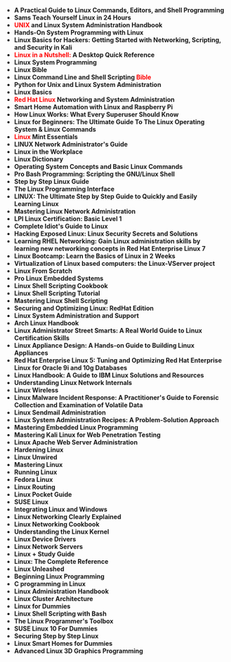 <ul>
                                <li><b><a target="_blank" href="https://github.com/manjunath5496/What-is-Linux-and-why-is-it-so-popular/blob/master/linux(1).pdf" style="text-decoration:none;">A Practical Guide to Linux Commands, Editors, and Shell Programming </a></b></li>
                                <li><b><a target="_blank" href="https://github.com/manjunath5496/What-is-Linux-and-why-is-it-so-popular/blob/master/linux(2).pdf" style="text-decoration:none;">Sams Teach Yourself Linux in 24 Hours</a></b></li>
                                <li><b><a target="_blank" href="https://github.com/manjunath5496/What-is-Linux-and-why-is-it-so-popular/blob/master/linux(3).pdf" style="text-decoration:none;"><span style ="color:red">UNIX</span> and Linux System Administration Handbook</a></b></li>
                               
<li><b><a target="_blank" href="https://github.com/manjunath5496/What-is-Linux-and-why-is-it-so-popular/blob/master/linux(4).pdf" style="text-decoration:none;">Hands-On System Programming with Linux</a></b></li>
                                <li><b><a target="_blank" href="https://github.com/manjunath5496/What-is-Linux-and-why-is-it-so-popular/blob/master/linux(5).pdf" style="text-decoration:none;">Linux Basics for Hackers: Getting Started with Networking, Scripting, and Security in Kali </a></b></li>
                                
 <li><b><a target="_blank" href="https://github.com/manjunath5496/What-is-Linux-and-why-is-it-so-popular/blob/master/linux(6).pdf" style="text-decoration:none;"><span style ="color:red">Linux in a Nutshell:</span> A Desktop Quick Reference</a></b></li>
                          
<li><b><a target="_blank" href="https://github.com/manjunath5496/What-is-Linux-and-why-is-it-so-popular/blob/master/linux(7).pdf" style="text-decoration:none;">Linux System Programming</a></b></li>
                                <li><b><a target="_blank" href="https://github.com/manjunath5496/What-is-Linux-and-why-is-it-so-popular/blob/master/linux(8).rar" style="text-decoration:none;">Linux Bible</a></b></li>
                                <li><b><a target="_blank" href="https://github.com/manjunath5496/What-is-Linux-and-why-is-it-so-popular/blob/master/linux(9).pdf" style="text-decoration:none;">Linux Command Line and Shell Scripting <span style ="color:red">Bible</span></a></b></li>
                               
<li><b><a target="_blank" href="https://github.com/manjunath5496/What-is-Linux-and-why-is-it-so-popular/blob/master/linux(10).pdf" style="text-decoration:none;">Python for Unix and Linux System Administration</a></b></li>
                                <li><b><a target="_blank" href="https://github.com/manjunath5496/What-is-Linux-and-why-is-it-so-popular/blob/master/linux(11).pdf" style="text-decoration:none;">Linux Basics</a></b></li>
                                <li><b><a target="_blank" href="https://github.com/manjunath5496/What-is-Linux-and-why-is-it-so-popular/blob/master/linux(12).pdf" style="text-decoration:none;"><span style ="color:red">Red Hat Linux </span> Networking and System Administration</a></b></li>
 <li><b><a target="_blank" href="https://github.com/manjunath5496/What-is-Linux-and-why-is-it-so-popular/blob/master/linux(13).pdf" style="text-decoration:none;">Smart Home Automation with Linux and Raspberry Pi</a></b></li>  
 
<li><b><a target="_blank" href="https://github.com/manjunath5496/What-is-Linux-and-why-is-it-so-popular/blob/master/linux(14).pdf" style="text-decoration:none;">How Linux Works: What Every Superuser Should Know </a></b></li>
                                <li><b><a target="_blank" href="https://github.com/manjunath5496/What-is-Linux-and-why-is-it-so-popular/blob/master/linux(16).pdf" style="text-decoration:none;">Linux for Beginners: The Ultimate Guide To The Linux Operating System & Linux Commands</a></b></li>
                                <li><b><a target="_blank" href="https://github.com/manjunath5496/What-is-Linux-and-why-is-it-so-popular/blob/master/linux(17).rar" style="text-decoration:none;"><span style ="color:red">Linux</span> Mint Essentials</a></b></li>
                               
<li><b><a target="_blank" href="https://github.com/manjunath5496/What-is-Linux-and-why-is-it-so-popular/blob/master/linux(18).pdf" style="text-decoration:none;">LINUX Network Administrator's Guide</a></b></li>
                                <li><b><a target="_blank" href="https://github.com/manjunath5496/What-is-Linux-and-why-is-it-so-popular/blob/master/linux(19).pdf" style="text-decoration:none;">Linux in the Workplace</a></b></li>
                                
 <li><b><a target="_blank" href="https://github.com/manjunath5496/What-is-Linux-and-why-is-it-so-popular/blob/master/linux(20).pdf" style="text-decoration:none;">Linux Dictionary</a></b></li>
                          
<li><b><a target="_blank" href="https://github.com/manjunath5496/What-is-Linux-and-why-is-it-so-popular/blob/master/linux(21).pdf" style="text-decoration:none;">Operating System Concepts and Basic Linux Commands</a></b></li>
                                <li><b><a target="_blank" href="https://github.com/manjunath5496/What-is-Linux-and-why-is-it-so-popular/blob/master/linux(22).pdf" style="text-decoration:none;">Pro Bash Programming:  Scripting the GNU/Linux Shell</a></b></li>
                                <li><b><a target="_blank" href="https://github.com/manjunath5496/What-is-Linux-and-why-is-it-so-popular/blob/master/linux(23).pdf" style="text-decoration:none;">Step by Step Linux Guide</a></b></li>
                               
<li><b><a target="_blank" href="https://github.com/manjunath5496/What-is-Linux-and-why-is-it-so-popular/blob/master/linux(24).pdf" style="text-decoration:none;">The Linux Programming Interface</a></b></li>
                                <li><b><a target="_blank" href="https://github.com/manjunath5496/What-is-Linux-and-why-is-it-so-popular/blob/master/linux(25).pdf" style="text-decoration:none;">LINUX: The Ultimate Step by Step Guide to Quickly and Easily Learning Linux</a></b></li>
                                <li><b><a target="_blank" href="https://github.com/manjunath5496/What-is-Linux-and-why-is-it-so-popular/blob/master/linux(26).pdf" style="text-decoration:none;">Mastering Linux Network Administration</a></b></li>
 <li><b><a target="_blank" href="https://github.com/manjunath5496/What-is-Linux-and-why-is-it-so-popular/blob/master/linux(27).pdf" style="text-decoration:none;">LPI Linux Certification: Basic Level 1</a></b></li>  
               <li><b><a target="_blank" href="https://github.com/manjunath5496/What-is-Linux-and-why-is-it-so-popular/blob/master/linux(28).pdf" style="text-decoration:none;">Complete Idiot's Guide to Linux</a></b></li>
 <li><b><a target="_blank" href="https://github.com/manjunath5496/What-is-Linux-and-why-is-it-so-popular/blob/master/linux(29).pdf" style="text-decoration:none;">Hacking Exposed Linux: Linux Security Secrets and Solutions</a></b></li>   
 <li><b><a target="_blank" href="https://github.com/manjunath5496/What-is-Linux-and-why-is-it-so-popular/blob/master/linux(30).pdf" style="text-decoration:none;">Learning RHEL Networking: Gain Linux administration skills by learning new networking concepts in Red Hat Enterprise Linux 7</a></b></li>
 <li><b><a target="_blank" href="https://github.com/manjunath5496/What-is-Linux-and-why-is-it-so-popular/blob/master/linux(31).pdf" style="text-decoration:none;">Linux Bootcamp: Learn the Basics of Linux in 2 Weeks</a></b></li>   
  
<li><b><a target="_blank" href="https://github.com/manjunath5496/What-is-Linux-and-why-is-it-so-popular/blob/master/linux(15).pdf" style="text-decoration:none;">Virtualization of Linux based computers: the Linux-VServer project</a></b></li>   
 <li><b><a target="_blank" href="https://github.com/manjunath5496/What-is-Linux-and-why-is-it-so-popular/blob/master/linux(32).pdf" style="text-decoration:none;">Linux From Scratch</a></b></li>
 <li><b><a target="_blank" href="https://github.com/manjunath5496/What-is-Linux-and-why-is-it-so-popular/blob/master/linux(33).pdf" style="text-decoration:none;">Pro Linux Embedded Systems</a></b></li>   
   
<li><b><a target="_blank" href="https://github.com/manjunath5496/What-is-Linux-and-why-is-it-so-popular/blob/master/linux(34).pdf" style="text-decoration:none;">Linux Shell Scripting Cookbook</a></b></li>   
 <li><b><a target="_blank" href="https://github.com/manjunath5496/What-is-Linux-and-why-is-it-so-popular/blob/master/linux(35).pdf" style="text-decoration:none;">Linux Shell Scripting Tutorial</a></b></li>
 <li><b><a target="_blank" href="https://github.com/manjunath5496/What-is-Linux-and-why-is-it-so-popular/blob/master/linux(36).pdf" style="text-decoration:none;">Mastering Linux Shell Scripting</a></b></li>   
    
<li><b><a target="_blank" href="https://github.com/manjunath5496/What-is-Linux-and-why-is-it-so-popular/blob/master/linux(37).pdf" style="text-decoration:none;">Securing and Optimizing Linux: RedHat Edition</a></b></li>   
 <li><b><a target="_blank" href="https://github.com/manjunath5496/What-is-Linux-and-why-is-it-so-popular/blob/master/linux(38).pdf" style="text-decoration:none;">Linux System Administration and Support</a></b></li>
 <li><b><a target="_blank" href="https://github.com/manjunath5496/What-is-Linux-and-why-is-it-so-popular/blob/master/linux(39).pdf" style="text-decoration:none;">Arch Linux Handbook </a></b></li>   
     
 <li><b><a target="_blank" href="https://github.com/manjunath5496/What-is-Linux-and-why-is-it-so-popular/blob/master/linux(40).pdf" style="text-decoration:none;">Linux Administrator Street Smarts: A Real World Guide to Linux Certification Skills</a></b></li>   
 <li><b><a target="_blank" href="https://github.com/manjunath5496/What-is-Linux-and-why-is-it-so-popular/blob/master/linux(41).pdf" style="text-decoration:none;">Linux Appliance Design: A Hands-on Guide to Building Linux Appliances</a></b></li>
 <li><b><a target="_blank" href="https://github.com/manjunath5496/What-is-Linux-and-why-is-it-so-popular/blob/master/linux(42).pdf" style="text-decoration:none;">Red Hat Enterprise Linux 5: Tuning and Optimizing Red Hat Enterprise Linux for Oracle 9i and 10g Databases</a></b></li>   
    
<li><b><a target="_blank" href="https://github.com/manjunath5496/What-is-Linux-and-why-is-it-so-popular/blob/master/linux(43).pdf" style="text-decoration:none;">Linux Handbook: A Guide to IBM Linux Solutions and Resources</a></b></li>   
 <li><b><a target="_blank" href="https://github.com/manjunath5496/What-is-Linux-and-why-is-it-so-popular/blob/master/linux(44).pdf" style="text-decoration:none;">Understanding Linux Network Internals</a></b></li>
 <li><b><a target="_blank" href="https://github.com/manjunath5496/What-is-Linux-and-why-is-it-so-popular/blob/master/linux(45).pdf" style="text-decoration:none;">Linux Wireless </a></b></li>  
 
  <li><b><a target="_blank" href="https://github.com/manjunath5496/What-is-Linux-and-why-is-it-so-popular/blob/master/linux(47).pdf" style="text-decoration:none;">Linux Malware Incident Response: A Practitioner's Guide to Forensic Collection and Examination of Volatile Data</a></b></li>   
 <li><b><a target="_blank" href="https://github.com/manjunath5496/What-is-Linux-and-why-is-it-so-popular/blob/master/linux(48).pdf" style="text-decoration:none;">Linux Sendmail Administration</a></b></li>
 <li><b><a target="_blank" href="https://github.com/manjunath5496/What-is-Linux-and-why-is-it-so-popular/blob/master/linux(49).pdf" style="text-decoration:none;">Linux System Administration Recipes: A Problem-Solution Approach</a></b></li>   
    
<li><b><a target="_blank" href="https://github.com/manjunath5496/What-is-Linux-and-why-is-it-so-popular/blob/master/linux(50).rar" style="text-decoration:none;">Mastering Embedded Linux Programming</a></b></li>   
 <li><b><a target="_blank" href="https://github.com/manjunath5496/What-is-Linux-and-why-is-it-so-popular/blob/master/linux(51).pdf" style="text-decoration:none;">Mastering Kali Linux for Web Penetration Testing</a></b></li>
 <li><b><a target="_blank" href="https://github.com/manjunath5496/What-is-Linux-and-why-is-it-so-popular/blob/master/linux(52).pdf" style="text-decoration:none;">Linux Apache Web Server Administration </a></b></li>  
                                
   <li><b><a target="_blank" href="https://github.com/manjunath5496/What-is-Linux-and-why-is-it-so-popular/blob/master/linux(46).pdf" style="text-decoration:none;">Hardening Linux</a></b></li>   
 <li><b><a target="_blank" href="https://github.com/manjunath5496/What-is-Linux-and-why-is-it-so-popular/blob/master/linux(53).pdf" style="text-decoration:none;">Linux Unwired</a></b></li>
 <li><b><a target="_blank" href="https://github.com/manjunath5496/What-is-Linux-and-why-is-it-so-popular/blob/master/linux(54).pdf" style="text-decoration:none;">Mastering Linux</a></b></li>   
    
<li><b><a target="_blank" href="https://github.com/manjunath5496/What-is-Linux-and-why-is-it-so-popular/blob/master/linux(55).pdf" style="text-decoration:none;">Running Linux</a></b></li>   
 <li><b><a target="_blank" href="https://github.com/manjunath5496/What-is-Linux-and-why-is-it-so-popular/blob/master/linux(56).pdf" style="text-decoration:none;">Fedora Linux</a></b></li>
 <li><b><a target="_blank" href="https://github.com/manjunath5496/What-is-Linux-and-why-is-it-so-popular/blob/master/linux(57).pdf" style="text-decoration:none;">Linux Routing </a></b></li> 
 
 <li><b><a target="_blank" href="https://github.com/manjunath5496/What-is-Linux-and-why-is-it-so-popular/blob/master/linux(58).pdf" style="text-decoration:none;">Linux Pocket Guide</a></b></li>   
 <li><b><a target="_blank" href="https://github.com/manjunath5496/What-is-Linux-and-why-is-it-so-popular/blob/master/linux(59).pdf" style="text-decoration:none;">SUSE Linux</a></b></li>
 <li><b><a target="_blank" href="https://github.com/manjunath5496/What-is-Linux-and-why-is-it-so-popular/blob/master/linux(60).pdf" style="text-decoration:none;">Integrating Linux and Windows </a></b></li> 
 
 
 <li><b><a target="_blank" href="https://github.com/manjunath5496/What-is-Linux-and-why-is-it-so-popular/blob/master/linux(61).pdf" style="text-decoration:none;">Linux Networking Clearly Explained</a></b></li>   
 <li><b><a target="_blank" href="https://github.com/manjunath5496/What-is-Linux-and-why-is-it-so-popular/blob/master/linux(62).pdf" style="text-decoration:none;">Linux Networking Cookbook</a></b></li>
 <li><b><a target="_blank" href="https://github.com/manjunath5496/What-is-Linux-and-why-is-it-so-popular/blob/master/linux(63).pdf" style="text-decoration:none;">Understanding the Linux Kernel </a></b></li> 
 
 <li><b><a target="_blank" href="https://github.com/manjunath5496/What-is-Linux-and-why-is-it-so-popular/blob/master/linux(64).pdf" style="text-decoration:none;">Linux Device Drivers</a></b></li>   
 <li><b><a target="_blank" href="https://github.com/manjunath5496/What-is-Linux-and-why-is-it-so-popular/blob/master/linux(65).pdf" style="text-decoration:none;">Linux Network Servers</a></b></li>
 <li><b><a target="_blank" href="https://github.com/manjunath5496/What-is-Linux-and-why-is-it-so-popular/blob/master/linux(66).pdf" style="text-decoration:none;">Linux + Study Guide </a></b></li> 
 <li><b><a target="_blank" href="https://github.com/manjunath5496/What-is-Linux-and-why-is-it-so-popular/blob/master/linux(67).pdf" style="text-decoration:none;">Linux: The Complete Reference</a></b></li>
 <li><b><a target="_blank" href="https://github.com/manjunath5496/What-is-Linux-and-why-is-it-so-popular/blob/master/linux(68).pdf" style="text-decoration:none;">Linux Unleashed </a></b></li>  
 
<li><b><a target="_blank" href="https://github.com/manjunath5496/What-is-Linux-and-why-is-it-so-popular/blob/master/linux(69).pdf" style="text-decoration:none;">Beginning Linux Programming</a></b></li>   
 <li><b><a target="_blank" href="https://github.com/manjunath5496/What-is-Linux-and-why-is-it-so-popular/blob/master/linux(70).pdf" style="text-decoration:none;">C programming in Linux</a></b></li>
 <li><b><a target="_blank" href="https://github.com/manjunath5496/What-is-Linux-and-why-is-it-so-popular/blob/master/linux(71).pdf" style="text-decoration:none;">Linux Administration Handbook </a></b></li> 
 <li><b><a target="_blank" href="https://github.com/manjunath5496/What-is-Linux-and-why-is-it-so-popular/blob/master/linux(72).pdf" style="text-decoration:none;">Linux Cluster Architecture</a></b></li>
 <li><b><a target="_blank" href="https://github.com/manjunath5496/What-is-Linux-and-why-is-it-so-popular/blob/master/linux(73).pdf" style="text-decoration:none;">Linux for Dummies</a></b></li>   
 
 <li><b><a target="_blank" href="https://github.com/manjunath5496/What-is-Linux-and-why-is-it-so-popular/blob/master/linux(75).pdf" style="text-decoration:none;">Linux Shell Scripting with Bash</a></b></li>   
 <li><b><a target="_blank" href="https://github.com/manjunath5496/What-is-Linux-and-why-is-it-so-popular/blob/master/linux(76).pdf" style="text-decoration:none;">The Linux Programmer's Toolbox</a></b></li>
 <li><b><a target="_blank" href="https://github.com/manjunath5496/What-is-Linux-and-why-is-it-so-popular/blob/master/linux(77).pdf" style="text-decoration:none;">SUSE Linux 10 For Dummies  </a></b></li> 
 <li><b><a target="_blank" href="https://github.com/manjunath5496/What-is-Linux-and-why-is-it-so-popular/blob/master/linux(78).pdf" style="text-decoration:none;">Securing Step by Step Linux </a></b></li>
 <li><b><a target="_blank" href="https://github.com/manjunath5496/What-is-Linux-and-why-is-it-so-popular/blob/master/linux(79).pdf" style="text-decoration:none;">Linux Smart Homes for Dummies</a></b></li>
 <li><b><a target="_blank" href="https://github.com/manjunath5496/What-is-Linux-and-why-is-it-so-popular/blob/master/linux(80).pdf" style="text-decoration:none;">Advanced Linux 3D Graphics Programming </a></b></li>

 
 
 
 
 
 
 
</ul>
